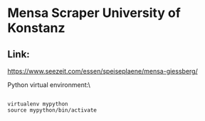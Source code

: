 # Mensa Scraper University of Konstanz 
## Link: 
https://www.seezeit.com/essen/speiseplaene/mensa-giessberg/

Python virtual environment:\

<pre><code>
virtualenv mypython
source mypython/bin/activate
</code></pre>
